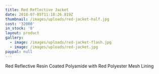 ```yaml
---
title: Red Reflective Jacket
date: 2018-07-05T11:18:26.819Z
thumbnail: /images/uploads/red-jacket-half.jpg
cost: '32000'
in_stock: '0'
layout: product
gallery:
  - image: /images/uploads/red-jacket-flash.jpg
  - image: /images/uploads/red-jacket.jpg
paypal: null
---
```

Red Reflective Resin Coated Polyamide with Red Polyester Mesh Lining

